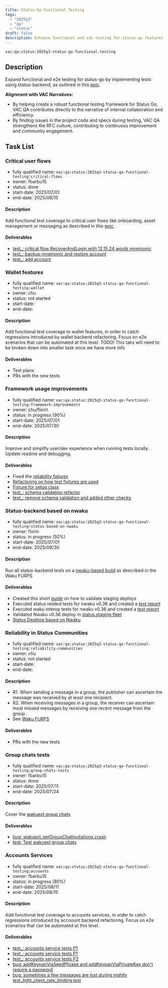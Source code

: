 ```yaml
---
title: Status Go Functional Testing
tags:
  - "2025q3"
  - "qa"
  - "status"  
draft: false  
description: Enhance functional and e2e testing for status-go features by implementing tests using status-backend.
---
```


`vac:qa:status:2025q3-status-go-functional-testing`

## Description
Expand functional and e2e testing for status-go by implementing tests using status-backend,
as outlined in this [epic](https://github.com/status-im/status-go/issues/6064). 

**Alignment with VAC Narratives:**
* By helping create a robust functional testing framework for Status Go,
  VAC QA contributes directly to the narrative of internal collaboration and efficiency.
* By finding issues in the project code and specs during testing,
  VAC QA strengthens the RFC culture, contributing to continuous improvement and community engagement.

## Task List

### Critical user flows

* fully qualified name: `vac:qa:status:2025q3-status-go-functional-testing:critical-flows`
* owner: fbarbu15
* status: done
* start-date: 2025/07/01
* end-date: 2025/08/15

#### Description
Add functional test coverage to critical user flows like onboarding, 
asset management or messaging as described in this [epic](https://github.com/status-im/status-go/issues/6064). 

#### Deliverables
* [test_: critical flow RecoverAndLogin with 12,15,24 words mnemonic](https://github.com/status-im/status-go/pull/6688)
* [test_: backup mnemonic and restore account](https://github.com/status-im/status-go/pull/6789)
* [test_: add account](https://github.com/status-im/status-go/pull/6795)

### Wallet features

* fully qualified name: `vac:qa:status:2025q3-status-go-functional-testing:wallet`
* owner: chu
* status: not started
* start-date: 
* end-date: 

#### Description
Add functional test coverage to wallet features,
in order to catch regressions introduced by wallet backend refactoring.
Focus on e2e scenarios that can be automated at this level.
TODO! This taks will need to be broken down into smaller task once we have more info

#### Deliverables
* Test plans
* PRs with the new tests


### Framework usage improvements

* fully qualified name: `vac:qa:status:2025q3-status-go-functional-testing:framework-improvements`
* owner: chu/florin
* status: in progress (90%)
* start-date: 2025/07/01
* end-date: 2025/07/30

#### Description
Improve and simplify user/dev experience when running tests locally.
Update readme and debugging.

#### Deliverables
- Fixed the [reliability failures](https://github.com/status-im/status-go/pull/6736)
- [Refactoring on how test fixtures are used](https://github.com/status-im/status-go/pull/6725)
- [Fixture for setup class](https://github.com/status-im/status-go/pull/6767)
- [test_: schema validation refactor](https://github.com/status-im/status-go/pull/6806)
- [test_: remove schema validation and added other checks](https://github.com/status-im/status-go/pull/6827)

### Status-backend based on nwaku

* fully qualified name: `vac:qa:status:2025q3-status-go-functional-testing:status-based-on-nwaku`
* owner: florin
* status: in progress (50%)
* start-date: 2025/07/01
* end-date: 2025/09/30

#### Description
Run all status-backend tests on a 
[nwaku-based build](https://github.com/waku-org/pm/blob/2025H2/draft-roadmap/integrate_nwaku_in_status_desktop_relay_mode_only.md?plain=1#L7)
as described in the Waku FURPS

#### Deliverables
- Created this short [guide](https://www.notion.so/status-staging-testing-guide-2248f96fb65c80efb5eafe029d964343) on how to validate staging deploys
- Executed status related tests for nwaku v0.36 and created a [test report](https://www.notion.so/Nwaku-v0-36-in-status-staging-2248f96fb65c8023b38cd4901646a105)
- Executed waku interop tests for nwaku v0.36 and created a [test report](https://www.notion.so/Waku-regression-testing-v0-36-2268f96fb65c8073bd6bce16733d09cb)
- Validated Nwaku v0.36 deploy in [status.staging fleet](https://www.notion.so/Nwaku-v0-36-in-status-staging-2488f96fb65c80a7b273d96e524a1a1b)
- [Status Desktop based on Nwaku](https://www.notion.so/Status-Desktop-based-on-Nwaku-2538f96fb65c80268514c9687a03bc10)

### Reliability in Status Communities

* fully qualified name: `vac:qa:status:2025q3-status-go-functional-testing:reliability-communities`
* owner: chu
* status: not started
* start-date: 
* end-date: 

#### Description
- R1. When sending a message in a group, the publisher can ascertain the message was received by at least one recipient.
- R2. When receiving messages in a group, the receiver can ascertain most missed messages by receiving one recent message from the group.
- See [Waku FURPS](https://github.com/waku-org/pm/blob/2025H2/draft-roadmap/introduce_e2e_reliability_in_status.md?plain=1#L40)

#### Deliverables
* PRs with the new tests


### Group chats tests

* fully qualified name: `vac:qa:status:2025q3-status-go-functional-testing:group-chats-tests`
* owner: fbarbu15
* status: done
* start-date: 2025/07/11
* end-date: 2025/07/24

#### Description
Cover the [wakuext group chats](https://github.com/status-im/status-go/issues/6071)

#### Deliverables
- [bug: wakuext_getGroupChatInvitations crash](https://github.com/status-im/status-go/issues/6752)
- [test: Test wakuext group chats](https://github.com/status-im/status-go/pull/6746)

### Accounts Services

* fully qualified name: `vac:qa:status:2025q3-status-go-functional-testing:accounts`
* owner: fbarbu15
* status: in progress (80%)
* start-date: 2025/08/11  
* end-date: 2025/08/15

#### Description
Add functional test coverage to accounts services,
in order to catch regressions introduced by accoount backend refactoring.
Focus on e2e scenarios that can be automated at this level.

#### Deliverables
* [test_: accounts service tests P1](https://github.com/status-im/status-go/pull/6814)
* [test_: accounts service tests P1](https://github.com/status-im/status-go/pull/6814) 
* [test_: accounts service tests P2](https://github.com/status-im/status-go/pull/6850)
* [bug: addKeypairViaSeedPhrase and addKeypairViaPrivateKey don't require a password](https://github.com/status-im/status-go/issues/6849)
* [bug: sometimes a few messages are lost during nightly test_light_client_rate_limiting test](https://github.com/status-im/status-go/issues/6857)
